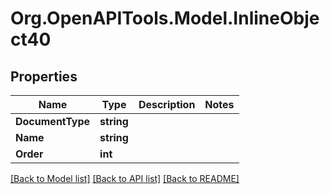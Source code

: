 
# Org.OpenAPITools.Model.InlineObject40

## Properties

Name | Type | Description | Notes
------------ | ------------- | ------------- | -------------
**DocumentType** | **string** |  | 
**Name** | **string** |  | 
**Order** | **int** |  | 

[[Back to Model list]](../README.md#documentation-for-models)
[[Back to API list]](../README.md#documentation-for-api-endpoints)
[[Back to README]](../README.md)

